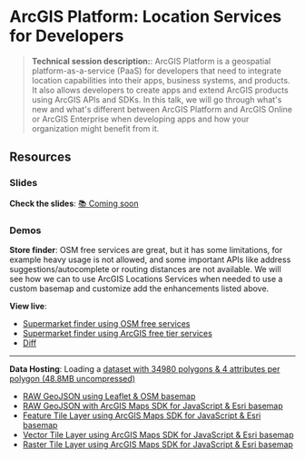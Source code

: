 # ArcGIS Platform: Location Services for Developers

> **Technical session description:**: ArcGIS Platform is a geospatial platform-as-a-service (PaaS) for developers that need to integrate location capabilities into their apps, business systems, and products. It also allows developers to create apps and extend ArcGIS products using ArcGIS APIs and SDKs. In this talk, we will go through what's new and what's different between ArcGIS Platform and ArcGIS Online or ArcGIS Enterprise when developing apps and how your organization might benefit from it.

## Resources

### Slides

**Check the slides**: [📚 Coming soon](https://www.esri.com/en-us/about/events/index/proceedings)

### Demos

**Store finder**: OSM free services are great, but it has some limitations, for
example heavy usage is not allowed, and some important APIs like address suggestions/autocomplete or routing distances are not available. 
We will see how we can to use ArcGIS Locations Services when needed to use a 
custom basemap and customize add the enhancements listed above.

**View live**: 
* [Supermarket finder using OSM free services](https://esridevevents.github.io/arcgis-platform-location-services-for-developers-2023/supermarket-finder-demo.html)
* [Supermarket finder using ArcGIS free tier services](https://esridevevents.github.io/arcgis-platform-location-services-for-developers-2023/supermarket-finder-demo-enhanced.html)
* [Diff](https://github.com/EsriDevEvents/arcgis-platform-location-services-for-developers-2023/commit/da06b6df638436e2198c2b0d96ce693bb6fde73b)

---

**Data Hosting**: Loading a [dataset with 34980 polygons & 4 attributes per polygon (48.8MB uncompressed)](https://hhkaos2.maps.arcgis.com/home/item.html?id=d1ce356f049d47bea501a80f1485d490)
* [RAW GeoJSON using Leaflet & OSM basemap](https://esridevevents.github.io/arcgis-platform-location-services-for-developers-2023/leaflet-geojson.html)
* [RAW GeoJSON with ArcGIS Maps SDK for JavaScript & Esri basemap](https://esridevevents.github.io/arcgis-platform-location-services-for-developers-2023/arcgis-js-sdk-geojson.html)
* [Feature Tile Layer using ArcGIS Maps SDK for JavaScript & Esri basemap](https://esridevevents.github.io/arcgis-platform-location-services-for-developers-2023/arcgis-js-sdk-fs.html)
* [Vector Tile Layer using ArcGIS Maps SDK for JavaScript & Esri basemap](https://esridevevents.github.io/arcgis-platform-location-services-for-developers-2023/arcgis-js-sdk-vt.html)
* [Raster Tile Layer using ArcGIS Maps SDK for JavaScript & Esri basemap](https://esridevevents.github.io/arcgis-platform-location-services-for-developers-2023/arcgis-js-sdk-raster.html)